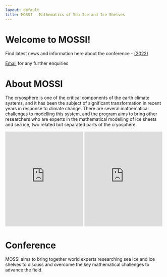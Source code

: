 ```yaml
---
layout: default
title: MOSSI - Mathematics of Sea Ice and Ice Shelves
---
```


<h1> Welcome to MOSSI!</h1>
<div class="blurb">
	<p>Find latest news and information here about the conference - <a href="https://mossi-conf.github.io/MOSSI-22/index.html" >(2022)</a></p>
	<p> <a href="mossi-conf@gmail.com">Email</a> for any further enquiries</p>
</div><!-- /.blurb -->


<h1>About MOSSI</h1>
<div class="blurb">
	<p>The cryosphere is one of the critical components of the earth climate systems, and it has been the subject of significant transformation in recent years in response to climate change. There are several mathematical challenges to modelling this system, and the program aims to bring other researchers who are experts in the mathematical modelling of ice sheets and sea ice, two related but separated parts of the cryosphere.</p>
</div>

<div class="video-wrapper">
<iframe width="49%" height=300 src="https://www.youtube.com/embed/y5z-wXI4l90" frameborder="0" allowfullscreen></iframe>
<iframe width="49%" height=300 src="https://www.youtube.com/embed/Vj1G9gqhkYA" frameborder="0" allowfullscreen></iframe>
</div>

<h1>Conference</h1>
<div class="blurb">
	<p>MOSSI aims to bring together world experts researching sea ice and ice shelves to discuss and overcome the key mathematical challenges to advance the field.</p>
</div>


<!--
  <ul class="posts">
   {% for post in site.posts %}
   <li><span>{{ post.date | date_to_string }}</span> » <a href="{{ post.url }}" title="{{ post.title }}">{{ post.title }}</a></li>
   {% endfor %}
  </ul>
-->

<!--
  <a class="twitter-timeline"
   href="https://twitter.com/KOZWaves?ref_src=twsrc%5Etfw"
   data-width="600"
   data-height="450"
   data-chrome="nofooter noscrollbar noborders transparent"
   data-tweet-limit="3">KOZWaves Tweets</a>
  <script async src="https://platform.twitter.com/widgets.js" charset="utf-8"></script>
-->

